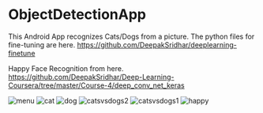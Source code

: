 # ObjectDetectionApp
This Android App recognizes Cats/Dogs from a picture. The python files for fine-tuning are here. https://github.com/DeepakSridhar/deeplearning-finetune  

Happy Face Recognition from here.                                                                                     https://github.com/DeepakSridhar/Deep-Learning-Coursera/tree/master/Course-4/deep_conv_net_keras

![menu](https://user-images.githubusercontent.com/22285492/36654565-91ad7e62-1a8b-11e8-9f1b-856c060d76df.png)
![cat](https://user-images.githubusercontent.com/22285492/36654118-4aa838c0-1a88-11e8-8084-76b2895128f6.png)
![dog](https://user-images.githubusercontent.com/22285492/36654120-4d405c02-1a88-11e8-9d5b-7cb284fd93d1.png)
![catsvsdogs2](https://user-images.githubusercontent.com/22285492/34963696-e28c33bc-fa17-11e7-80ac-4e5d714f0015.png)
![catsvsdogs1](https://user-images.githubusercontent.com/22285492/34963699-e82e2dc0-fa17-11e7-9a1b-b56a4112e217.png)
![happy](https://user-images.githubusercontent.com/22285492/36654576-a85a8786-1a8b-11e8-96b7-67a2731af289.png)



